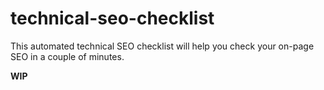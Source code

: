 # technical-seo-checklist
This automated technical SEO checklist will help you check your on-page SEO in a couple of minutes.


**WIP**
